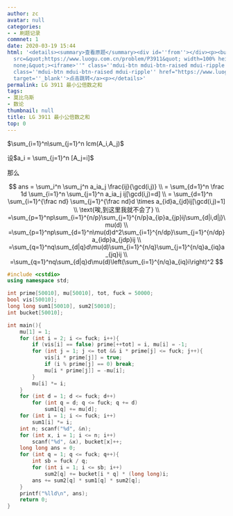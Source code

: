 ```yaml
---
author: zc
avatar: null
categories:
- - 刷题记录
commnet: 1
date: 2020-03-19 15:44
html: '<details><summary>查看原题</summary><div id=''from''></div><p><button onclick="document.getElementById(''from'').innerHTML=''<iframe
  src=&quot;https://www.luogu.com.cn/problem/P3911&quot; width=100% height=800px style=&quot;border:
  none;&quot;><iframe>''" class=''mdui-btn mdui-btn-raised mdui-ripple''>点击加载</button><a
  class=''mdui-btn mdui-btn-raised mdui-ripple'' href="https://www.luogu.com.cn/problem/P3911"
  target=''_blank''>点击跳转</a><p></details>'
permalink: LG 3911 最小公倍数之和
tags:
- 莫比乌斯
- 数论
thumbnail: null
title: LG 3911 最小公倍数之和
top: 0
---
```

$\sum_{i=1}^n\sum_{j=1}^n lcm(A_i,A_j)$

设$a_i = \sum_{j=1}^n [A_j=i]$

那么

$$
ans = \sum_i^n \sum_j^n a_ia_j \frac{ij}{\gcd(i,j)}
\\
= \sum_{d=1}^n \frac 1d \sum_{i=1}^n \sum_{j=1}^n a_ia_j ij[\gcd(i,j)=d]
\\ 
= \sum_{d=1}^n \sum_{i=1}^{\frac nd} \sum_{j=1}^{\frac nd}d \times a_{id}a_{jd}ij[\gcd(i,j)=1]
\\
\text{唉,到这里我就不会了}
\\
=\sum_{p=1}^np\sum_{i=1}^{n/p}\sum_{j=1}^{n/p}a_{ip}a_{jp}ij\sum_{d|i,d|j}\mu(d)
\\
=\sum_{p=1}^np\sum_{d=1}^n\mu(d)d^2\sum_{i=1}^{n/dp}\sum_{j=1}^{n/dp}a_{idp}a_{jdp}ij
\\
=\sum_{q=1}^nq\sum_{d|q}d\mu(d)\sum_{i=1}^{n/q}\sum_{j=1}^{n/q}a_{iq}a_{jq}ij
\\
=\sum_{q=1}^nq\sum_{d|q}d\mu(d)\left(\sum_{i=1}^{n/q}a_{iq}i\right)^2
$$

```cpp
#include <cstdio>
using namespace std;

int prime[50010], mu[50010], tot, fuck = 50000;
bool vis[50010];
long long sum1[50010], sum2[50010];
int bucket[50010];

int main(){
    mu[1] = 1;
    for (int i = 2; i <= fuck; i++){
        if (vis[i] == false) prime[++tot] = i, mu[i] = -1;
        for (int j = 1; j <= tot && i * prime[j] <= fuck; j++){
            vis[i * prime[j]] = true;
            if (i % prime[j] == 0) break;
            mu[i * prime[j]] = -mu[i];
        }
        mu[i] *= i;
    }
    for (int d = 1; d <= fuck; d++)
        for (int q = d; q <= fuck; q += d)
            sum1[q] += mu[d];
    for (int i = 1; i <= fuck; i++)
        sum1[i] *= i;
    int n; scanf("%d", &n);
    for (int x, i = 1; i <= n; i++)
        scanf("%d", &x), bucket[x]++;
    long long ans = 0;
    for (int q = 1; q <= fuck; q++){
        int sb = fuck / q;
        for (int i = 1; i <= sb; i++)
            sum2[q] += bucket[i * q] * (long long)i;
        ans += sum2[q] * sum1[q] * sum2[q];
    }
    printf("%lld\n", ans);
    return 0;
}
```
